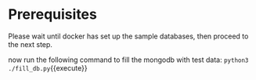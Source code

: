 # Prerequisites

Please wait until docker has set up the sample databases,
then proceed to the next step.

now run the following command to fill the mongodb with test data:
`python3 ./fill_db.py`{{execute}}
